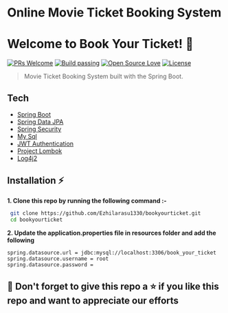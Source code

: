 # Online Movie Ticket Booking System

# Welcome to Book Your Ticket! 🎫

[![PRs Welcome](https://img.shields.io/badge/PRs-welcome-brightgreen.svg?style=flat-square)]()&nbsp;[![Build passing](https://img.shields.io/badge/Build-Passing-brightgreen.svg?style=flat-square)]()&nbsp;[![Open Source Love](https://badges.frapsoft.com/os/v1/open-source.svg?v=102)]()&nbsp;[![License](https://img.shields.io/badge/license-MIT-brightgreen)]()

> Movie Ticket Booking System built with the Spring Boot.

## Tech

- [Spring Boot](https://spring.io/)
- [Spring Data JPA](https://spring.io/)
- [Spring Security](https://spring.io/)
- [My Sql](https://www.mysql.com/)
- [JWT Authentication](https://jwt.io/)
- [Project Lombok](https://projectlombok.org/)
- [Log4j2](https://logging.apache.org/log4j/2.x/)

## Installation ⚡

**1. Clone this repo by running the following command :-**

```bash
 git clone https://github.com/Ezhilarasu1330/bookyourticket.git
 cd bookyourticket
```

**2. Update the application.properties file in resources folder and add the following**

```
spring.datasource.url = jdbc:mysql://localhost:3306/book_your_ticket
spring.datasource.username = root
spring.datasource.password =
```

## 🤩 Don't forget to give this repo a ⭐ if you like this repo and want to appreciate our efforts

